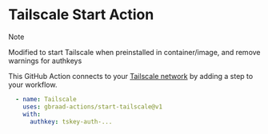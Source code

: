 Tailscale Start Action
======================

> [!NOTE]
> Modified to start Tailscale when preinstalled in container/image,
> and remove warnings for authkeys


This GitHub Action connects to your [Tailscale network](https://tailscale.com)
by adding a step to your workflow.

```yaml
  - name: Tailscale
    uses: gbraad-actions/start-tailscale@v1
    with:
      authkey: tskey-auth-...
```
